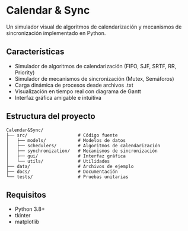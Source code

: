 # Calendar & Sync

Un simulador visual de algoritmos de calendarización y mecanismos de sincronización implementado en Python.

## Características
- Simulador de algoritmos de calendarización (FIFO, SJF, SRTF, RR, Priority)
- Simulador de mecanismos de sincronización (Mutex, Semáforos)
- Carga dinámica de procesos desde archivos .txt
- Visualización en tiempo real con diagrama de Gantt
- Interfaz gráfica amigable e intuitiva

## Estructura del proyecto
```
Calendar&Sync/
├── src/                   # Código fuente
│   ├── models/            # Modelos de datos
│   ├── schedulers/        # Algoritmos de calendarización
│   ├── synchronization/   # Mecanismos de sincronización
│   ├── gui/               # Interfaz gráfica
│   └── utils/             # Utilidades
├── data/                  # Archivos de ejemplo
├── docs/                  # Documentación
└── tests/                 # Pruebas unitarias
```

## Requisitos
- Python 3.8+
- tkinter
- matplotlib
